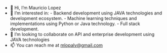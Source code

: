 - 👋 Hi, I’m Mauricio Lopez
- 👀 I’m interested in: 
      - Backend development using JAVA technologies and development ecosystem.
      - Machine learning techniques and implementations using Python or Java technology. 
      - Full stack development.
- 💞️ I’m looking to collaborate on API and enterprise development using JAVA technologies
- 📫 You can reach me at mlopalv@gmail.com

<!---
mlopalv/mlopalv is a ✨ special ✨ repository because its `README.md` (this file) appears on your GitHub profile.
You can click the Preview link to take a look at your changes.
--->
